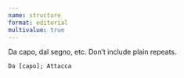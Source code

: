 ```yaml
---
name: structure
format: editorial
multivalue: true
---
```

Da capo, dal segno, etc. Don’t include plain repeats.

```
Da [capo]; Attacca
```